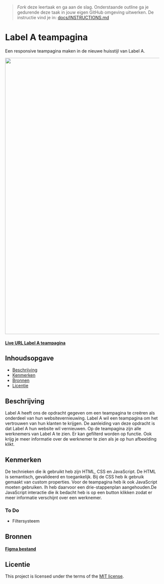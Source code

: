 > _Fork_ deze leertaak en ga aan de slag. Onderstaande outline ga je gedurende deze taak in jouw eigen GitHub omgeving uitwerken. De instructie vind je in: [docs/INSTRUCTIONS.md](docs/INSTRUCTIONS.md)

# Label A teampagina
Een responsive teampagina maken in de nieuwe huisstijl van Label A. 

<img src= "https://github.com/Hadil24A/Label-A-teampagina/assets/144008714/9d7581d7-a202-4251-a6f3-9a13adda0cc2" width= "900px">

#### [Live URL Label A teampagina](https://hadil24a.github.io/Label-A-teampagina/)

## Inhoudsopgave

  * [Beschrijving](#beschrijving)
  * [Kenmerken](#kenmerken)
  * [Bronnen](#bronnen)
  * [Licentie](#licentie)

## Beschrijving
Label A heeft ons de opdracht gegeven om een teampagina te creëren als onderdeel van hun websitevernieuwing. Label A wil een teampagina om het vertrouwen van hun klanten te krijgen. De aanleiding van deze opdracht is dat Label A hun website wil vernieuwen. Op de teampagina zijn alle werknemers van Label A te zien. Er kan gefilterd worden op functie. Ook krijg je meer informatie over de werknemer te zien als je op hun afbeelding klikt. 

## Kenmerken
De technieken die ik gebruikt heb zijn HTML, CSS en JavaScript. De HTML is semantisch, gevalideerd en toegankelijk. Bij de CSS heb ik gebruik gemaakt van custom properties. Voor de teampagina heb ik ook JavaScript moeten gebruiken. Ih heb daarvoor een drie-stappenplan aangehouden.De JavaScript interactie die ik bedacht heb is op een button klikken zodat er meer informatie verschijnt over een werknemer. 

### To Do
* Filtersysteem

## Bronnen
#### [Figma bestand](https://www.figma.com/file/YI8HLwbb1ht2cS0t6IAVk3/LA-Website-2024-%E2%80%94-Opdracht?type=design&node-id=0-1&mode=design&t=RZgnGeiivllSlMeI-0)

## Licentie
This project is licensed under the terms of the [MIT license](./LICENSE).

